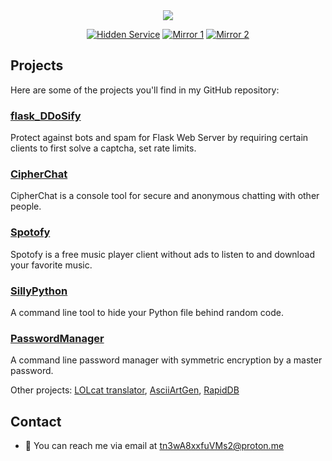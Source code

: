 <div align="center">
    <img src="https://github.com/tn3w/tn3w/blob/master/animation.gif">
</div>
<p align="center"><a rel="noreferrer noopener" href="http://tn3wtor4vgnrimugptubpaqsf2gc4pcsktknkxt74w7p5yzbt7rwrkid.onion/"><img alt="Hidden Service" src="https://img.shields.io/badge/Hidden%20Service-141e24.svg?&style=for-the-badge&logo=torbrowser&logoColor=white"></a>  <a rel="noreferrer noopener" href="http://tn3wvjimrn3hydx4u52kzfnkgu6kffef2js27ewlhdf5htulno34vqad.onion/"><img alt="Mirror 1" src="https://img.shields.io/badge/Mirror%201-141e24.svg?&style=for-the-badge&logo=torproject&logoColor=white"></a>  <a rel="noreferrer noopener" href="http://tn3wtor7cfz3epmuetrhkj3mangjxqpd47lxxicfwwdwja6dwq6dbdad.onion/"><img alt="Mirror 2" src="https://img.shields.io/badge/Mirror%202-141e24.svg?&style=for-the-badge&logo=torproject&logoColor=white"></a>

## Projects

Here are some of the projects you'll find in my GitHub repository:

### [flask_DDoSify](https://github.com/tn3w/flask_DDoSify)
Protect against bots and spam for Flask Web Server by requiring certain clients to first solve a captcha, set rate limits.

### [CipherChat](https://github.com/tn3w/CipherChat)
CipherChat is a console tool for secure and anonymous chatting with other people.

### [Spotofy](https://github.com/tn3w/Spotofy)
Spotofy is a free music player client without ads to listen to and download your favorite music. 

### [SillyPython](https://github.com/tn3w/SillyPython)
A command line tool to hide your Python file behind random code.

### [PasswordManager](https://github.com/tn3w/passwordmanager)
A command line password manager with symmetric encryption by a master password.

Other projects: [LOLcat translator](https://github.com/tn3w/LOLcat), [AsciiArtGen](https://github.com/tn3w/AsciiGifGen), [RapidDB](https://github.com/tn3w/RapidDB)

## Contact

- 📧 You can reach me via email at [tn3wA8xxfuVMs2@proton.me](mailto:tn3wA8xxfuVMs2@proton.me)
